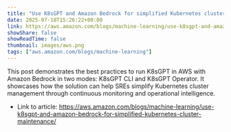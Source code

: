 ```yaml
---
title: "Use K8sGPT and Amazon Bedrock for simplified Kubernetes cluster maintenance"
date: 2025-07-10T15:26:22+00:00
link: https://aws.amazon.com/blogs/machine-learning/use-k8sgpt-and-amazon-bedrock-for-simplified-kubernetes-cluster-maintenance/
showShare: false
showReadTime: false
thumbnail: images/aws.png
tags: ["aws.amazon.com/blogs/machine-learning"]
---
```

This post demonstrates the best practices to run K8sGPT in AWS with Amazon Bedrock in two modes: K8sGPT CLI and K8sGPT Operator. It showcases how the solution can help SREs simplify Kubernetes cluster management through continuous monitoring and operational intelligence.

- Link to article: https://aws.amazon.com/blogs/machine-learning/use-k8sgpt-and-amazon-bedrock-for-simplified-kubernetes-cluster-maintenance/